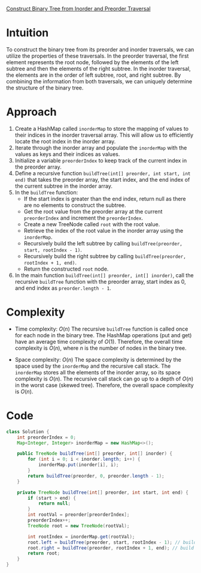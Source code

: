 [Construct Binary Tree from Inorder and Preorder Traversal](https://leetcode.com/problems/construct-binary-tree-from-preorder-and-inorder-traversal/description/)

# Intuition
To construct the binary tree from its preorder and inorder traversals, we can utilize the properties of these traversals. In the preorder traversal, the first element represents the root node, followed by the elements of the left subtree and then the elements of the right subtree. In the inorder traversal, the elements are in the order of left subtree, root, and right subtree. By combining the information from both traversals, we can uniquely determine the structure of the binary tree.

# Approach
1. Create a HashMap called `inorderMap` to store the mapping of values to their indices in the inorder traversal array. This will allow us to efficiently locate the root index in the inorder array.
2. Iterate through the inorder array and populate the `inorderMap` with the values as keys and their indices as values.
3. Initialize a variable `preorderIndex` to keep track of the current index in the preorder array.
4. Define a recursive function `buildTree(int[] preorder, int start, int end)` that takes the preorder array, the start index, and the end index of the current subtree in the inorder array.
5. In the `buildTree` function:
   - If the start index is greater than the end index, return null as there are no elements to construct the subtree.
   - Get the root value from the preorder array at the current `preorderIndex` and increment the `preorderIndex`.
   - Create a new TreeNode called `root` with the root value.
   - Retrieve the index of the root value in the inorder array using the `inorderMap`.
   - Recursively build the left subtree by calling `buildTree(preorder, start, rootIndex - 1)`.
   - Recursively build the right subtree by calling `buildTree(preorder, rootIndex + 1, end)`.
   - Return the constructed `root` node.
6. In the main function `buildTree(int[] preorder, int[] inorder)`, call the recursive `buildTree` function with the preorder array, start index as 0, and end index as `preorder.length - 1`.

# Complexity
- Time complexity: $O(n)$
The recursive `buildTree` function is called once for each node in the binary tree. The HashMap operations (put and get) have an average time complexity of $O(1)$. Therefore, the overall time complexity is $O(n)$, where $n$ is the number of nodes in the binary tree.

* Space complexity: $O(n)$
The space complexity is determined by the space used by the `inorderMap` and the recursive call stack. The `inorderMap` stores all the elements of the inorder array, so its space complexity is $O(n)$. The recursive call stack can go up to a depth of $O(n)$ in the worst case (skewed tree). Therefore, the overall space complexity is $O(n)$.

# Code
```java
class Solution {
    int preorderIndex = 0;
    Map<Integer, Integer> inorderMap = new HashMap<>();

    public TreeNode buildTree(int[] preorder, int[] inorder) {
        for (int i = 0; i < inorder.length; i++) {
            inorderMap.put(inorder[i], i);
        }
        return buildTree(preorder, 0, preorder.length - 1);
    }

    private TreeNode buildTree(int[] preorder, int start, int end) {
        if (start > end) {
            return null;
        }
        int rootVal = preorder[preorderIndex];
        preorderIndex++;
        TreeNode root = new TreeNode(rootVal);

        int rootIndex = inorderMap.get(rootVal);
        root.left = buildTree(preorder, start, rootIndex - 1); // build the left subtree
        root.right = buildTree(preorder, rootIndex + 1, end); // build the right subtree
        return root;
    }
}
```